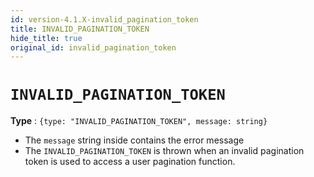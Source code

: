 ```yaml
---
id: version-4.1.X-invalid_pagination_token
title: INVALID_PAGINATION_TOKEN
hide_title: true
original_id: invalid_pagination_token
---
```


# `INVALID_PAGINATION_TOKEN`

**Type** : ``{type: "INVALID_PAGINATION_TOKEN", message: string}``
- The `message` string inside contains the error message
- The `INVALID_PAGINATION_TOKEN` is thrown when an invalid pagination token is used to access a user pagination function.
